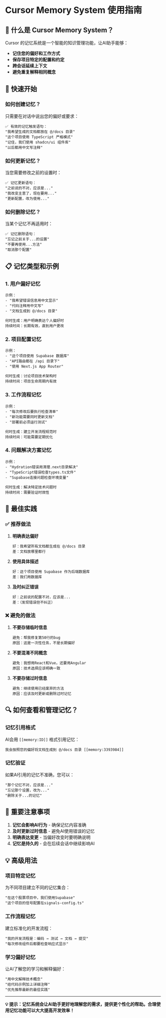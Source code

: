 # Cursor Memory System 使用指南

## 🧠 什么是 Cursor Memory System？

Cursor 的记忆系统是一个智能的知识管理功能，让AI助手能够：
- **记住您的偏好和工作方式**
- **保存项目特定的配置和约定**
- **跨会话延续上下文**
- **避免重复解释相同概念**

## 🚀 快速开始

### 如何创建记忆？

只需要在对话中说出您的偏好或要求：

```
✅ 有效的记忆触发语句：
"我希望生成的文档都放在 @/docs 目录"
"这个项目使用 TypeScript 严格模式"
"记住，我们使用 shadcn/ui 组件库"
"以后都用中文写注释"
```

### 如何更新记忆？

当您需要修改之前的设置时：

```
✅ 记忆更新语句：
"之前说的不对，应该是..."
"我改变主意了，现在要用..."
"更新配置，改为使用..."
```

### 如何删除记忆？

当某个记忆不再适用时：

```
✅ 记忆删除语句：
"忘记之前关于...的设置"
"不要再使用...方法"
"取消那个配置"
```

## 📋 记忆类型和示例

### 1. 用户偏好记忆
```
示例：
- "我希望错误信息用中文显示"
- "代码注释用中文写"
- "文档生成到 @/docs 目录"

何时生成：用户明确表达个人偏好时
持续时间：长期有效，直到用户更改
```

### 2. 项目配置记忆
```
示例：
- "这个项目使用 Supabase 数据库"
- "API路由都在 /api 目录下"
- "使用 Next.js App Router"

何时生成：讨论项目技术架构时
持续时间：项目生命周期内有效
```

### 3. 工作流程记忆
```
示例：
- "每次修改后要执行检查清单"
- "新功能需要同时更新文档"
- "部署前必须运行测试"

何时生成：建立开发流程规范时
持续时间：可能需要定期优化
```

### 4. 问题解决方案记忆
```
示例：
- "Hydration错误用清理.next目录解决"
- "TypeScript错误检查types.ts文件"
- "Supabase连接问题检查环境变量"

何时生成：解决特定技术问题时
持续时间：需要验证时效性
```

## 🎯 最佳实践

### ✅ 推荐做法

1. **明确表达偏好**
   ```
   好：我希望所有文档都生成在 @/docs 目录
   差：文档放哪里都行
   ```

2. **使用具体描述**
   ```
   好：这个项目使用 Supabase 作为后端数据库
   差：我们用数据库
   ```

3. **及时纠正错误**
   ```
   好：之前说的配置不对，应该是...
   差：（发现错误但不纠正）
   ```

### ❌ 避免的做法

1. **不要存储临时信息**
   ```
   避免：帮我修复第50行的bug
   原因：这是一次性任务，不是长期偏好
   ```

2. **不要混淆不同概念**
   ```
   避免：我想用React和Vue，还要用Angular
   原因：技术选择应该明确一致
   ```

3. **不要存储过时信息**
   ```
   避免：继续使用已经废弃的方法
   原因：应该及时更新或删除过时记忆
   ```

## 🔍 如何查看和管理记忆？

### 记忆引用格式
AI会用 `[[memory:ID]]` 格式引用记忆：
```
我会按照您的偏好将文档生成到 @/docs 目录 [[memory:3393984]]
```

### 记忆验证
如果AI引用的记忆不准确，您可以：
```
"那个记忆不对，应该是..."
"忘记那个设置，改为..."
"删除关于...的记忆"
```

## 🚨 重要注意事项

1. **记忆会影响AI行为** - 确保记忆内容准确
2. **及时更新过时信息** - 避免AI使用错误的记忆
3. **明确表达变更** - 当偏好改变时要明确说明
4. **记忆是持久的** - 会在后续会话中继续影响AI

## 💡 高级用法

### 项目特定记忆
为不同项目建立不同的记忆集合：
```
"在这个股票项目中，我们使用Supabase"
"这个项目的信号配置在signals-config.ts"
```

### 工作流程记忆
建立标准化的开发流程：
```
"我的开发流程是：编码 → 测试 → 文档 → 提交"
"每次修改组件后都要检查响应式显示"
```

### 学习偏好记忆
让AI了解您的学习和解释偏好：
```
"用中文解释技术概念"
"给代码示例加上详细注释"
"优先推荐最新的最佳实践"
```

---

**💡 提示：记忆系统会让AI助手更好地理解您的需求，提供更个性化的帮助。合理使用记忆功能可以大大提高开发效率！** 